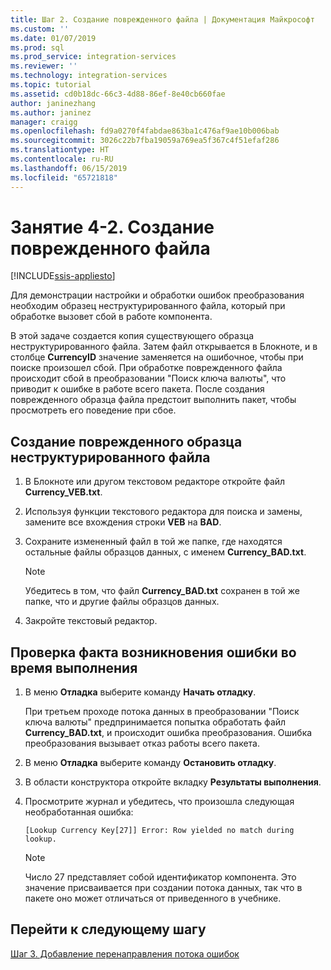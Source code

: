 ```yaml
---
title: Шаг 2. Создание поврежденного файла | Документация Майкрософт
ms.custom: ''
ms.date: 01/07/2019
ms.prod: sql
ms.prod_service: integration-services
ms.reviewer: ''
ms.technology: integration-services
ms.topic: tutorial
ms.assetid: cd0b18dc-66c3-4d88-86ef-8e40cb660fae
author: janinezhang
ms.author: janinez
manager: craigg
ms.openlocfilehash: fd9a0270f4fabdae863ba1c476af9ae10b006bab
ms.sourcegitcommit: 3026c22b7fba19059a769ea5f367c4f51efaf286
ms.translationtype: HT
ms.contentlocale: ru-RU
ms.lasthandoff: 06/15/2019
ms.locfileid: "65721818"
---
```

# <a name="lesson-4-2-create-a-corrupted-file"></a>Занятие 4-2. Создание поврежденного файла

[!INCLUDE[ssis-appliesto](../includes/ssis-appliesto-ssvrpluslinux-asdb-asdw-xxx.md)]



Для демонстрации настройки и обработки ошибок преобразования необходим образец неструктурированного файла, который при обработке вызовет сбой в работе компонента.  
  
В этой задаче создается копия существующего образца неструктурированного файла. Затем файл открывается в Блокноте, и в столбце **CurrencyID** значение заменяется на ошибочное, чтобы при поиске произошел сбой. При обработке поврежденного файла происходит сбой в преобразовании "Поиск ключа валюты", что приводит к ошибке в работе всего пакета. После создания поврежденного образца файла предстоит выполнить пакет, чтобы просмотреть его поведение при сбое.  
  
## <a name="create-a-corrupted-sample-flat-file"></a>Создание поврежденного образца неструктурированного файла  
  
1.  В Блокноте или другом текстовом редакторе откройте файл **Currency_VEB.txt**.  
  
2.  Используя функции текстового редактора для поиска и замены, замените все вхождения строки **VEB** на **BAD**.  
  
3.  Сохраните измененный файл в той же папке, где находятся остальные файлы образцов данных, с именем **Currency_BAD.txt**.  
  
    > [!NOTE]  
    > Убедитесь в том, что файл **Currency_BAD.txt** сохранен в той же папке, что и другие файлы образцов данных.  
  
4.  Закройте текстовый редактор.  
  
## <a name="verify-that-an-error-occurs-during-run-time"></a>Проверка факта возникновения ошибки во время выполнения  
  
1.  В меню **Отладка** выберите команду **Начать отладку**.  
  
    При третьем проходе потока данных в преобразовании "Поиск ключа валюты" предпринимается попытка обработать файл **Currency_BAD.txt**, и происходит ошибка преобразования. Ошибка преобразования вызывает отказ работы всего пакета.  
  
2.  В меню **Отладка** выберите команду **Остановить отладку**.  
  
3.  В области конструктора откройте вкладку **Результаты выполнения**.  
  
4.  Просмотрите журнал и убедитесь, что произошла следующая необработанная ошибка:  
  
    ```
    [Lookup Currency Key[27]] Error: Row yielded no match during lookup.
    ```
  
    > [!NOTE]  
    > Число 27 представляет собой идентификатор компонента. Это значение присваивается при создании потока данных, так что в пакете оно может отличаться от приведенного в учебнике.  
  
## <a name="go-to-next-task"></a>Перейти к следующему шагу  
[Шаг 3. Добавление перенаправления потока ошибок](../integration-services/lesson-4-3-adding-error-flow-redirection.md)  
  
  
  

